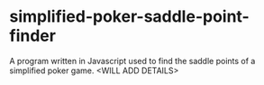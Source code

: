 # simplified-poker-saddle-point-finder
A program written in Javascript used to find the saddle points of a simplified poker game. &lt;WILL ADD DETAILS>
